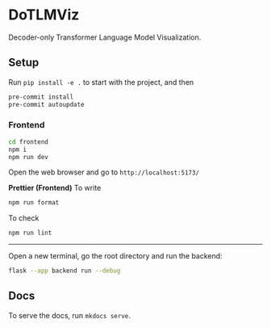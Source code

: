 # DoTLMViz

Decoder-only Transformer Language Model Visualization.

## Setup

Run `pip install -e .` to start with the project, and then

```bash
pre-commit install
pre-commit autoupdate
```

### Frontend

```bash
cd frontend
npm i
npm run dev
```

Open the web browser and go to `http://localhost:5173/`

**Prettier (Frontend)**
To write
```bash
npm run format
```
To check
```bash
npm run lint
```

<hr />

Open a new terminal, go the root directory and run the backend:

```bash
flask --app backend run --debug
```

## Docs

To serve the docs, run `mkdocs serve`.
